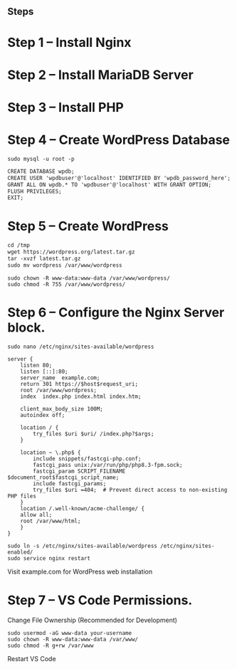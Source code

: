 ## Steps
# Step 1 – Install Nginx
# Step 2 – Install MariaDB Server
# Step 3 – Install PHP
# Step 4 – Create WordPress Database
```console
sudo mysql -u root -p
```
```markdown
CREATE DATABASE wpdb;
CREATE USER 'wpdbuser'@'localhost' IDENTIFIED BY 'wpdb_password_here';
GRANT ALL ON wpdb.* TO 'wpdbuser'@'localhost' WITH GRANT OPTION;
FLUSH PRIVILEGES;
EXIT;
```

# Step 5 – Create WordPress
```markdown
cd /tmp
wget https://wordpress.org/latest.tar.gz
tar -xvzf latest.tar.gz
sudo mv wordpress /var/www/wordpress
```

```console
sudo chown -R www-data:www-data /var/www/wordpress/
sudo chmod -R 755 /var/www/wordpress/
```

# Step 6 – Configure the Nginx Server block.
```console
sudo nano /etc/nginx/sites-available/wordpress
```
```console
server {
    listen 80;
    listen [::]:80;
    server_name  example.com;
    return 301 https://$host$request_uri;
    root /var/www/wordpress;
    index  index.php index.html index.htm;
    
    client_max_body_size 100M;
    autoindex off;
    
    location / {
        try_files $uri $uri/ /index.php?$args;
    }

    location ~ \.php$ {
        include snippets/fastcgi-php.conf;
        fastcgi_pass unix:/var/run/php/php8.3-fpm.sock;
        fastcgi_param SCRIPT_FILENAME $document_root$fastcgi_script_name;
        include fastcgi_params;
        try_files $uri =404;  # Prevent direct access to non-existing PHP files
    }
    location /.well-known/acme-challenge/ {
    allow all;
    root /var/www/html;
    }
}
```
```console
sudo ln -s /etc/nginx/sites-available/wordpress /etc/nginx/sites-enabled/
sudo service nginx restart
```
Visit example.com for WordPress web installation

# Step 7 – VS Code Permissions.
Change File Ownership (Recommended for Development)
```console
sudo usermod -aG www-data your-username
sudo chown -R www-data:www-data /var/www/
sudo chmod -R g+rw /var/www
```
Restart VS Code
